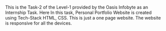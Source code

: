 This is the Task-2 of the Level-1 provided by the Oasis Infobyte as an Internship Task. Here In this task, Personal Portfolio Website is created using Tech-Stack HTML, CSS. This is just a one page website. The website is responsive for all the devices.
